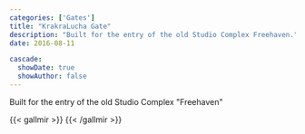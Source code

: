 ```yaml
---
categories: ['Gates']
title: "KrakraLucha Gate"
description: "Built for the entry of the old Studio Complex Freehaven."
date: 2016-08-11

cascade:
  showDate: true
  showAuthor: false
---
```


Built for the entry of the old Studio Complex "Freehaven"

{{< gallmir >}}
{{< /gallmir >}}

